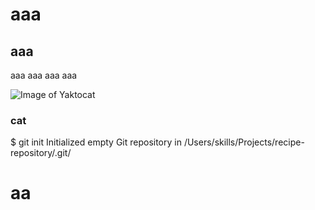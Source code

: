 # aaa
## aaa
aaa
aaa
aaa
aaa

![Image of Yaktocat](https://octodex.github.com/images/yaktocat.png)
### cat

$ git init
Initialized empty Git repository in /Users/skills/Projects/recipe-repository/.git/
# aa
